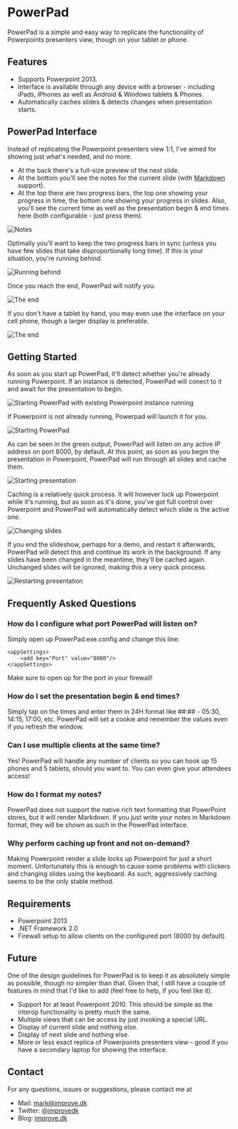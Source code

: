 PowerPad
========
PowerPad is a simple and easy way to replicate the functionality of Powerpoints presenters view, though on your tablet or phone.

Features
--------
* Supports Powerpoint 2013.
* Interface is available through any device with a browser - including iPads, iPhones as well as Android & Windows tablets & Phones.
* Automatically caches slides & detects changes when presentation starts.

PowerPad Interface
------------------
Instead of replicating the Powerpoint presenters view 1:1, I've aimed for showing just what's needed, and no more.

* At the back there's a full-size preview of the next slide.
* At the bottom you'll see the notes for the current slide (with [Markdown](http://daringfireball.net/projects/markdown/syntax) support).
* At the top there are two progress bars, the top one showing your progress in time, the bottom one showing your progress in slides. Also, you'll see the current time as well as the presentation begin & end times here (both configurable - just press them).

![Notes](/readme/screens/screen_notes.png)

Optimally you'll want to keep the two progress bars in sync (unless you have few slides that take disproportionally long time). If this is your situation, you're running behind.

![Running behind](/readme/screens/screen_behind.png)

Once you reach the end, PowerPad will notify you.

![The end](/readme/screens/screen_end_of_slideshow.png)

If you don't have a tablet by hand, you may even use the interface on your cell phone, though a larger display is preferable.

![The end](/readme/screens/screen_mobile.png)

Getting Started
---------------
As soon as you start up PowerPad, it'll detect whether you're already running Powerpoint. If an instance is detected, PowerPad will conect to it and await for the presentation to begin.

![Starting PowerPad with existing Powerpoint instance running](/readme/screens/just_started_existing_powerpoint.png)

If Powerpoint is not already running, Powerpad will launch it for you.

![Starting PowerPad](/readme/screens/just_started_no_powerpoint.png)

As can be seen in the green output, PowerPad will listen on any active IP address on port 8000, by default. At this point, as soon as you begin the presentation in Powerpoint, PowerPad will run through all slides and cache them.

![Starting presentation](/readme/screens/presentation_started.png)

Caching is a relatively quick process. It will however lock up Powerpoint while it's running, but as soon as it's done, you've got full control over Powerpoint and PowerPad will automatically detect which slide is the active one.

![Changing slides](/readme/screens/presentation_changing_slides.png)

If you end the slideshow, perhaps for a demo, and restart it afterwards, PowerPad will detect this and continue its work in the background. If any slides have been changed in the meantime, they'll be cached again. Unchanged slides will be ignored, making this a very quick process.

![Restarting presentation](/readme/screens/presentation_restarted.png)

Frequently Asked Questions
--------------------------
### How do I configure what port PowerPad will listen on?
Simply open up PowerPad.exe.config and change this line:

    <appSettings>
		<add key="Port" value="8000"/>
    </appSettings>
    
Make sure to open up for the port in your firewall!

### How do I set the presentation begin & end times?
Simply tap on the times and enter them in 24H format like ##:## - 05:30, 14:15, 17:00, etc. PowerPad will set a cookie and remember the values even if you refresh the window.

### Can I use multiple clients at the same time?
Yes! PowerPad will handle any number of clients so you can hook up 15 phones and 5 tablets, should you want to. You can even give your attendees access!

### How do I format my notes?
PowerPad does not support the native rich text formatting that PowerPoint stores, but it will render Markdown. If you just write your notes in Markdown format, they will be shown as such in the PowerPad interface.

### Why perform caching up front and not on-demand?
Making Powerpoint render a slide locks up Powerpoint for just a short moment. Unfortunately this is enough to cause some problems with clickers and changing slides using the keyboard. As such, aggressively caching seems to be the only stable method.

Requirements
------------
* Powerpoint 2013
* .NET Framework 2.0
* Firewall setup to allow clients on the configured port (8000 by default).

Future
------
One of the design guidelines for PowerPad is to keep it as absolutely simple as possible, though no simpler than that. Given that, I still have a couple of features in mind that I'd like to add (feel free to help, if you feel like it).

* Support for at least Powerpoint 2010. This should be simple as the interop functionality is pretty much the same.
* Multiple views that can be access by just invoking a special URL.
 * Display of current slide and nothing else.
 * Display of next slide and nothing else.
 * More or less exact replica of Powerpoints presenters view - good if you have a secondary laptop for showing the interface.

Contact
-------
For any questions, issues or suggestions, please contact me at

* Mail: mark@improve.dk
* Twitter: [@improvedk](https://twitter.com/improvedk)
* Blog: [improve.dk](http://improve.dk/)